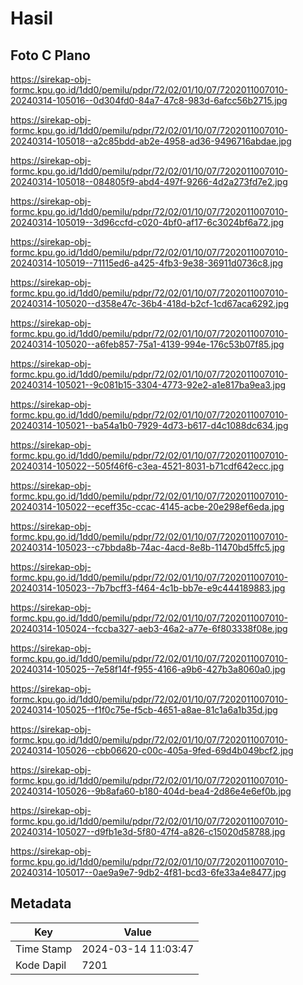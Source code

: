 # Hasil

## Foto C Plano

https://sirekap-obj-formc.kpu.go.id/1dd0/pemilu/pdpr/72/02/01/10/07/7202011007010-20240314-105016--0d304fd0-84a7-47c8-983d-6afcc56b2715.jpg

https://sirekap-obj-formc.kpu.go.id/1dd0/pemilu/pdpr/72/02/01/10/07/7202011007010-20240314-105018--a2c85bdd-ab2e-4958-ad36-9496716abdae.jpg

https://sirekap-obj-formc.kpu.go.id/1dd0/pemilu/pdpr/72/02/01/10/07/7202011007010-20240314-105018--084805f9-abd4-497f-9266-4d2a273fd7e2.jpg

https://sirekap-obj-formc.kpu.go.id/1dd0/pemilu/pdpr/72/02/01/10/07/7202011007010-20240314-105019--3d96ccfd-c020-4bf0-af17-6c3024bf6a72.jpg

https://sirekap-obj-formc.kpu.go.id/1dd0/pemilu/pdpr/72/02/01/10/07/7202011007010-20240314-105019--71115ed6-a425-4fb3-9e38-36911d0736c8.jpg

https://sirekap-obj-formc.kpu.go.id/1dd0/pemilu/pdpr/72/02/01/10/07/7202011007010-20240314-105020--d358e47c-36b4-418d-b2cf-1cd67aca6292.jpg

https://sirekap-obj-formc.kpu.go.id/1dd0/pemilu/pdpr/72/02/01/10/07/7202011007010-20240314-105020--a6feb857-75a1-4139-994e-176c53b07f85.jpg

https://sirekap-obj-formc.kpu.go.id/1dd0/pemilu/pdpr/72/02/01/10/07/7202011007010-20240314-105021--9c081b15-3304-4773-92e2-a1e817ba9ea3.jpg

https://sirekap-obj-formc.kpu.go.id/1dd0/pemilu/pdpr/72/02/01/10/07/7202011007010-20240314-105021--ba54a1b0-7929-4d73-b617-d4c1088dc634.jpg

https://sirekap-obj-formc.kpu.go.id/1dd0/pemilu/pdpr/72/02/01/10/07/7202011007010-20240314-105022--505f46f6-c3ea-4521-8031-b71cdf642ecc.jpg

https://sirekap-obj-formc.kpu.go.id/1dd0/pemilu/pdpr/72/02/01/10/07/7202011007010-20240314-105022--eceff35c-ccac-4145-acbe-20e298ef6eda.jpg

https://sirekap-obj-formc.kpu.go.id/1dd0/pemilu/pdpr/72/02/01/10/07/7202011007010-20240314-105023--c7bbda8b-74ac-4acd-8e8b-11470bd5ffc5.jpg

https://sirekap-obj-formc.kpu.go.id/1dd0/pemilu/pdpr/72/02/01/10/07/7202011007010-20240314-105023--7b7bcff3-f464-4c1b-bb7e-e9c444189883.jpg

https://sirekap-obj-formc.kpu.go.id/1dd0/pemilu/pdpr/72/02/01/10/07/7202011007010-20240314-105024--fccba327-aeb3-46a2-a77e-6f803338f08e.jpg

https://sirekap-obj-formc.kpu.go.id/1dd0/pemilu/pdpr/72/02/01/10/07/7202011007010-20240314-105025--7e58f14f-f955-4166-a9b6-427b3a8060a0.jpg

https://sirekap-obj-formc.kpu.go.id/1dd0/pemilu/pdpr/72/02/01/10/07/7202011007010-20240314-105025--f1f0c75e-f5cb-4651-a8ae-81c1a6a1b35d.jpg

https://sirekap-obj-formc.kpu.go.id/1dd0/pemilu/pdpr/72/02/01/10/07/7202011007010-20240314-105026--cbb06620-c00c-405a-9fed-69d4b049bcf2.jpg

https://sirekap-obj-formc.kpu.go.id/1dd0/pemilu/pdpr/72/02/01/10/07/7202011007010-20240314-105026--9b8afa60-b180-404d-bea4-2d86e4e6ef0b.jpg

https://sirekap-obj-formc.kpu.go.id/1dd0/pemilu/pdpr/72/02/01/10/07/7202011007010-20240314-105027--d9fb1e3d-5f80-47f4-a826-c15020d58788.jpg

https://sirekap-obj-formc.kpu.go.id/1dd0/pemilu/pdpr/72/02/01/10/07/7202011007010-20240314-105017--0ae9a9e7-9db2-4f81-bcd3-6fe33a4e8477.jpg


## Metadata

| Key        | Value               |
| ---------- | ------------------- |
| Time Stamp | 2024-03-14 11:03:47 |
| Kode Dapil | 7201                |



